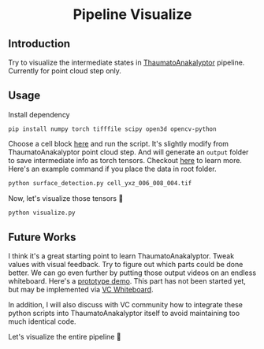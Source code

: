 <h1 align="center">Pipeline Visualize</h1>

## Introduction

Try to visualize the intermediate states in [ThaumatoAnakalyptor](https://github.com/schillij95/ThaumatoAnakalyptor) pipeline. Currently for point cloud step only.

## Usage

Install dependency

```
pip install numpy torch tifffile scipy open3d opencv-python
```

Choose a cell block [here](https://dl.ash2txt.org/full-scrolls/Scroll1/PHercParis4.volpkg/volume_grids/20230205180739/) and run the script. It's slightly modify from ThaumatoAnakalyptor point cloud step. And will generate an `output` folder to save intermediate info as torch tensors. Checkout [here](https://github.com/schillij95/ThaumatoAnakalyptor/blob/main/documentation/ThaumatoAnakalyptor___Technical_Report_and_Roadmap.pdf) to learn more. Here's an example command if you place the data in root folder.

```python
python surface_detection.py cell_yxz_006_008_004.tif
```

Now, let's visualize those tensors 🙌

```python
python visualize.py
```

## Future Works

I think it's a great starting point to learn ThaumatoAnakalyptor. Tweak values with visual feedback. Try to figure out which parts could be done better. We can go even further by putting those output videos on an endless whiteboard. Here's a [prototype demo](https://twitter.com/yao1260/status/1778078347299627202). This part has not been started yet, but may be implemented via [VC Whiteboard](https://github.com/tomhsiao1260/vc-whiteboard).

In addition, I will also discuss with VC community how to integrate these python scripts into ThaumatoAnakalyptor itself to avoid maintaining too much identical code.

Let's visualize the entire pipeline 🙌

